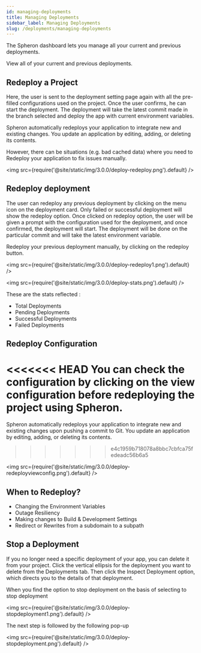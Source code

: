 ```yaml
---
id: managing-deployments
title: Managing Deployments
sidebar_label: Managing Deployments 
slug: /deployments/managing-deployments
---
```


The Spheron dashboard lets you manage all your current and previous deployments. 

View all of your current and previous deployments.

## Redeploy a Project

Here, the user is sent to the deployment setting page again with all the pre-filled configurations used on the project. Once the user confirms, he can start the deployment. The deployment will take the latest commit made in the branch selected and deploy the app with current environment variables.

Spheron automatically redeploys your application to integrate new and existing changes. You update an application by editing, adding, or deleting its contents.

However, there can be situations (e.g. bad cached data) where you need to Redeploy your application to fix issues manually. 

<img src={require('@site/static/img/3.0.0/deploy-redeploy.png').default} />


## Redeploy deployment

The user can redeploy any previous deployment by clicking on the menu icon on the deployment card. Only failed or successful deployment will show the redeploy option. Once clicked on redeploy option, the user will be given a prompt with the configuration used for the deployment, and once confirmed, the deployment will start. The deployment will be done on the particular commit and will take the latest environment variable.

Redeploy your previous deployment manually, by clicking on the redeploy button. 

<img src={require('@site/static/img/3.0.0/deploy-redeploy1.png').default} />

<img src={require('@site/static/img/3.0.0/deploy-stats.png').default} />

These are the stats reflected : 

- Total Deployments 
- Pending Deployments 
- Successful Deployments
- Failed Deployments

## Redeploy Configuration

<<<<<<< HEAD
You can check the configuration by clicking on the view configuration before redeploying the project using Spheron. 
=======
Spheron automatically redeploys your application to integrate new and existing changes upon pushing a commit to Git. You update an application by editing, adding, or deleting its contents.
>>>>>>> e4c1959b718078a8bbc7cbfca75fedeadc56b6a5

<img src={require('@site/static/img/3.0.0/deploy-redeployviewconfig.png').default} />

## When to Redeploy?
- Changing the Environment Variables
- Outage Resiliency
- Making changes to Build & Development Settings
- Redirect or Rewrites from a subdomain to a subpath

## Stop a Deployment

If you no longer need a specific deployment of your app, you can delete it from your project. Click the vertical ellipsis for the deployment you want to delete from the Deployments tab. Then click the Inspect Deployment option, which directs you to the details of that deployment.

When you find the option to stop deployment on the basis of selecting to stop deployment 

<img src={require('@site/static/img/3.0.0/deploy-stopdeployment1.png').default} />

The next step is followed by the following pop-up

<img src={require('@site/static/img/3.0.0/deploy-stopdeployment.png').default} />




